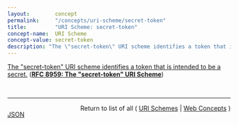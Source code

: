 ```yaml
---
layout:        concept
permalink:     "/concepts/uri-scheme/secret-token"
title:         "URI Scheme: secret-token"
concept-name:  URI Scheme
concept-value: secret-token
description: "The \"secret-token\" URI scheme identifies a token that is intended to be a secret."
---
```


[The "secret-token" URI scheme identifies a token that is intended to be a secret.](https://datatracker.ietf.org/doc/html/rfc8959#section-2 "Read documentation for URI Scheme &#34;secret-token&#34;") (**[RFC 8959: The "secret-token" URI Scheme](/specs/IETF/RFC/8959 "This document registers the &#34;secret-token&#34; URI scheme to aid in the identification of authentication tokens.")**)

<br/>
<hr/>

<p style="float : left"><a href="./secret-token.json" title="JSON representing this particular Web Concept value">JSON</a></p>
<p style="text-align: right">Return to list of all ( <a href="../uri-scheme/">URI Schemes</a> | <a href="../">Web Concepts</a> )</p>
